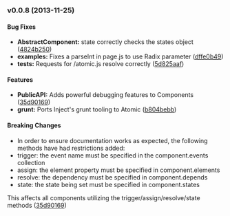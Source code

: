 <a name="v0.0.8"></a>
### v0.0.8 (2013-11-25)


#### Bug Fixes

* **AbstractComponent:** state correctly checks the states object ([4824b250](http://github.com/jakobo/atomic/commit/4824b25086bfffaee624d76ba842beae3d32672d))
* **examples:** Fixes a parseInt in page.js to use Radix parameter ([dffe0b49](http://github.com/jakobo/atomic/commit/dffe0b492df06db9927681423726b9b681ff13ea))
* **tests:** Requests for /atomic.js resolve correctly ([5d825aaf](http://github.com/jakobo/atomic/commit/5d825aafc4d38bbb323637257313901b3155a9eb))


#### Features

* **PublicAPI:** Adds powerful debugging features to Components ([35d90169](http://github.com/jakobo/atomic/commit/35d90169a191f333bd5c6b4d2250ce4d704e24ef))
* **grunt:** Ports Inject's grunt tooling to Atomic ([b804bebb](http://github.com/jakobo/atomic/commit/b804bebb1902504a4fe2321f528f3497f5b13493))


#### Breaking Changes

* In order to ensure documentation works as expected,
the following methods have had restrictions added:
* trigger: the event name must be specified in the component.events collection
* assign: the element property must be specified in component.elements
* resolve: the dependency must be specified in component.depends
* state: the state being set must be specified in component.states

This affects all components utilizing the trigger/assign/resolve/state methods
 ([35d90169](http://github.com/jakobo/atomic/commit/35d90169a191f333bd5c6b4d2250ce4d704e24ef))

